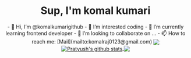 
<center><h1 align="center">Sup, I'm komal kumari</h1>
- 👋 Hi, I’m @komalkumarigithub
- 👀 I’m interested coding 
- 🌱 I’m currently learning frontend developer
- 💞️ I’m looking to collaborate on ...
- 📫 How to reach me: [Mail](mailto:komalraj0123@gmail.com) 
<img align="center" src="https://github-profile-trophy.vercel.app/?username=pratyush017&margin-w=15&column=7&row=8" />
<a href="https://github.com/Pratyush017">
  <img align="center" src="https://github-readme-stats.vercel.app/api?username=pratyush017&show_icons=true&include_all_commits=true&theme=material-palenight" alt="Pratyush's github stats" />
</a>
<a href="https://github.com/Pratyush017">
  <img align="center" src="https://github-readme-stats.vercel.app/api/top-langs/?username=pratyush017&layout=compact&theme=material-palenight" />
</a>
<!---
komalkumarigithub/komalkumarigithub is a ✨ special ✨ repository because its `README.md` (this file) appears on your GitHub profile.
You can click the Preview link to take a look at your changes.
--->
